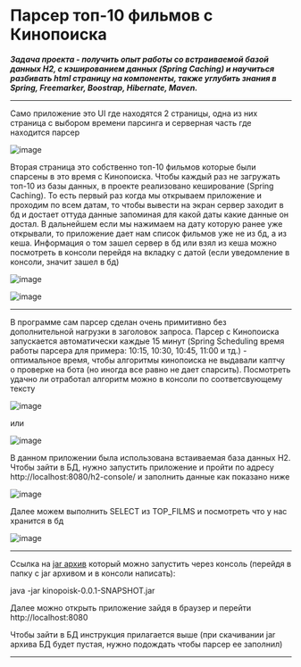 # Парсер топ-10 фильмов с Кинопоиска

***Задача проекта - получить опыт работы со встраиваемой базой данных H2, с кэшированием данных (Spring Caching) и научиться разбивать html страницу на компоненты, также углубить знания в Spring, Freemarker, Boostrap, Hibernate, Maven.***
____

Само приложение это UI где находятся 2 страницы, одна из них страница с выбором времени парсинга и серверная часть где находится парсер

![image](https://user-images.githubusercontent.com/92450565/161250707-388afc53-ba35-4d67-82d3-34df01a0bed0.png)

Вторая страница это собственно топ-10 фильмов которые были спарсены в это время с Кинопоиска. Чтобы каждый раз не загружать топ-10 из базы данных, в проекте реализовано кеширование (Spring Caching). То есть первый раз когда мы открываем приложение и проходим по всем датам, то чтобы вывести на экран сервер заходит в бд и достает оттуда данные запоминая для какой даты какие данные он достал. В дальнейшем если мы нажимаем на дату которую ранее уже открывали, то приложение дает нам список фильмов уже не из бд, а из кеша. Информация о том зашел сервер в бд или взял из кеша можно посмотреть в консоли перейдя на вкладку с датой (если уведомление в консоли, значит зашел в бд)

![image](https://user-images.githubusercontent.com/92450565/161252323-09a27a30-113f-49ba-81bc-923e53df67a4.png)


![image](https://user-images.githubusercontent.com/92450565/161250946-5950b5b6-cc90-424c-94f0-8ebb5fbab755.png)
____
В программе сам парсер сделан очень примитивно без дополнительной нагрузки в заголовок запроса. Парсер с Кинопоиска запускается автоматически каждые 15 минут (Spring Scheduling время работы парсера для примера: 10:15, 10:30, 10:45, 11:00 и тд.) - оптимальное время, чтобы алгоритмы кинопоиска не выдавали каптчу о проверке на бота (но иногда все равно не дает спарсить). Посмотреть удачно ли отработал алгоритм можно в консоли по соответсвующему тексту 

![image](https://user-images.githubusercontent.com/92450565/161250214-5edf0d78-02fe-4121-9017-d84c5e5d4089.png)

или

![image](https://user-images.githubusercontent.com/92450565/161252936-ac3a6be2-b1a3-46eb-8b4c-96084867a94d.png)


В данном приложении была использована встаиваемая база данных H2.
Чтобы зайти в БД, нужно запустить приложение и пройти по адресу http://localhost:8080/h2-console/ и заполнить данные как показано ниже

![image](https://user-images.githubusercontent.com/92450565/161142105-aa43df88-dc4d-4f2d-8c3b-46fc9121a923.png)

Далее можем выполнить SELECT из TOP_FILMS и посмотреть что у нас хранится в бд

![image](https://user-images.githubusercontent.com/92450565/161253793-7479f083-a4b4-4973-98b8-16d62852838f.png)


____
Ссылка на [jar архив](https://docs.google.com/uc?export=download&id=1ZVIYo56X70uR5cXbpH4_Zt2PpONkPwWA) который можно запустить через консоль (перейдя в папку с jar архивом и в консоли написать):

java -jar kinopoisk-0.0.1-SNAPSHOT.jar

Далее можно открыть приложение зайдя в браузер и перейти http://localhost:8080

Чтобы зайти в БД инструкция прилагается выше (при скачивании jar архива БД будет пустая, нужно подождать чтобы парсер ее заполнил)
____
